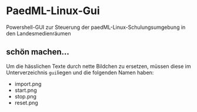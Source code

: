 # PaedML-Linux-Gui
Powershell-GUI zur Steuerung der paedML-Linux-Schulungsumgebung in den Landesmedienräumen

## schön machen...
Um die hässlichen Texte durch nette Bildchen zu ersetzen, müssen diese im Unterverzeichnis `gui`liegen und die folgenden Namen haben:
- import.png
- start.png
- stop.png
- reset.png


